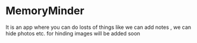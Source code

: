 # MemoryMinder
It is an app  where you can do losts of things like we can add notes , we can hide photos  etc.  for hinding images will be added soon

